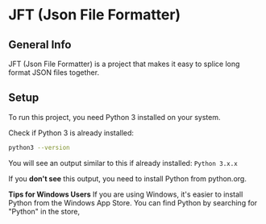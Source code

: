 # JFT (Json File Formatter)

## General Info
JFT (Json File Formatter) is a project that makes it easy to splice long format JSON files together.

## Setup
To run this project, you need Python 3 installed on your system.

Check if Python 3 is already installed:
```bash
python3 --version

```
You will see an output similar to this if already installed: ```Python 3.x.x```

If you **don't see** this output, you need to install Python from python.org.

**Tips for Windows Users**
If you are using Windows, it's easier to install Python from the Windows App Store. You can find Python by searching for "Python" in the store,
